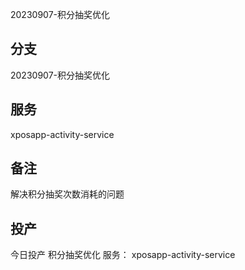 20230907-积分抽奖优化

## 分支
20230907-积分抽奖优化

## 服务
xposapp-activity-service

## 备注
解决积分抽奖次数消耗的问题

## 投产
今日投产
积分抽奖优化
服务：
xposapp-activity-service
